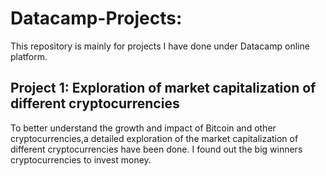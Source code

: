 # Datacamp-Projects:
This repository is mainly for projects I have done under Datacamp online platform.

## Project 1: Exploration of market capitalization of different cryptocurrencies
To better understand the growth and impact of Bitcoin and other cryptocurrencies,a detailed exploration of the market capitalization of different cryptocurrencies have been done.
I found out  the big winners cryptocurrencies to invest money.
